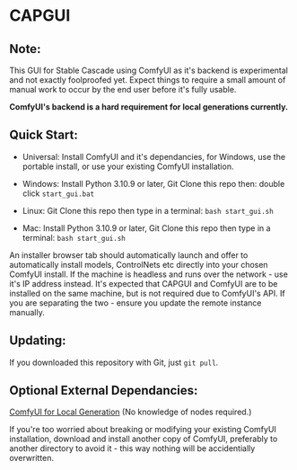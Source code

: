 # CAPGUI

## Note:
This GUI for Stable Cascade using ComfyUI as it's backend is experimental and not exactly foolproofed yet. Expect things to require a small amount of manual work to occur by the end user before it's fully usable.

**ComfyUI's backend is a hard requirement for local generations currently.**

## Quick Start:
* Universal: Install ComfyUI and it's dependancies, for Windows, use the portable install, or use your existing ComfyUI installation.

* Windows: Install Python 3.10.9 or later, Git Clone this repo then: double click `start_gui.bat`
* Linux: Git Clone this repo then type in a terminal: `bash start_gui.sh`
* Mac: Install Python 3.10.9 or later, Git Clone this repo then type in a terminal: `bash start_gui.sh`

An installer browser tab should automatically launch and offer to automatically install models, ControlNets etc directly into your chosen ComfyUI install. If the machine is headless and runs over the network - use it's IP address instead. It's expected that CAPGUI and ComfyUI are to be installed on the same machine, but is not required due to ComfyUI's API. If you are separating the two - ensure you update the remote instance manually.

## Updating:
If you downloaded this repository with Git, just `git pull`.

## Optional External Dependancies:
[ComfyUI for Local Generation](https://github.com/comfyanonymous/ComfyUI/) (No knowledge of nodes required.)

If you're too worried about breaking or modifying your existing ComfyUI installation, download and install another copy of ComfyUI, preferably to another directory to avoid it - this way nothing will be accidentially overwritten.